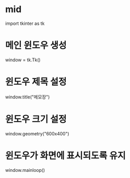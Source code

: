 # mid

import tkinter as tk

# 메인 윈도우 생성
window = tk.Tk()

# 윈도우 제목 설정
window.title("메모장")

# 윈도우 크기 설정
window.geometry("600x400")

# 윈도우가 화면에 표시되도록 유지
window.mainloop()
